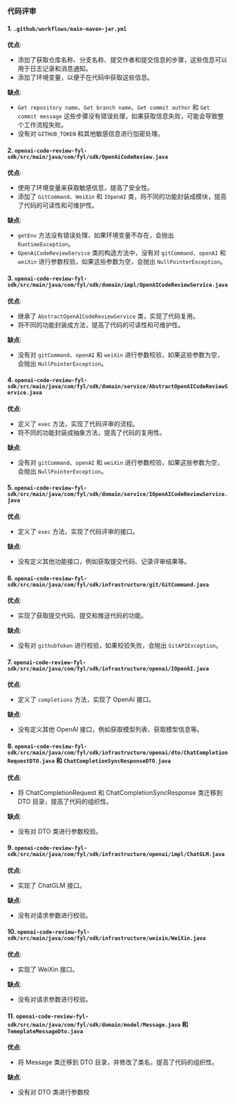 ### 代码评审

#### 1. `.github/workflows/main-maven-jar.yml`

**优点**:
- 添加了获取仓库名称、分支名称、提交作者和提交信息的步骤，这些信息可以用于日志记录和消息通知。
- 添加了环境变量，以便于在代码中获取这些信息。

**缺点**:
- `Get repository name`、`Get branch name`、`Get commit author` 和 `Get commit message` 这些步骤没有错误处理，如果获取信息失败，可能会导致整个工作流程失败。
- 没有对 `GITHUB_TOKEN` 和其他敏感信息进行加密处理。

#### 2. `openai-code-review-fyl-sdk/src/main/java/com/fyl/sdk/OpenAiCodeReview.java`

**优点**:
- 使用了环境变量来获取敏感信息，提高了安全性。
- 添加了 `GitCommand`、`WeiXin` 和 `IOpenAI` 类，将不同的功能封装成模块，提高了代码的可读性和可维护性。

**缺点**:
- `getEnv` 方法没有错误处理，如果环境变量不存在，会抛出 `RuntimeException`。
- `OpenAiCodeReviewService` 类的构造方法中，没有对 `gitCommand`、`openAI` 和 `weiXin` 进行参数校验，如果这些参数为空，会抛出 `NullPointerException`。

#### 3. `openai-code-review-fyl-sdk/src/main/java/com/fyl/sdk/domain/impl/OpenAICodeReviewService.java`

**优点**:
- 继承了 `AbstractOpenAICodeReviewService` 类，实现了代码复用。
- 将不同的功能封装成方法，提高了代码的可读性和可维护性。

**缺点**:
- 没有对 `gitCommand`、`openAI` 和 `weiXin` 进行参数校验，如果这些参数为空，会抛出 `NullPointerException`。

#### 4. `openai-code-review-fyl-sdk/src/main/java/com/fyl/sdk/domain/service/AbstractOpenAICodeReviewService.java`

**优点**:
- 定义了 `exec` 方法，实现了代码评审的流程。
- 将不同的功能封装成抽象方法，提高了代码的复用性。

**缺点**:
- 没有对 `gitCommand`、`openAI` 和 `weiXin` 进行参数校验，如果这些参数为空，会抛出 `NullPointerException`。

#### 5. `openai-code-review-fyl-sdk/src/main/java/com/fyl/sdk/domain/service/IOpenAICodeReviewService.java`

**优点**:
- 定义了 `exec` 方法，实现了代码评审的接口。

**缺点**:
- 没有定义其他功能接口，例如获取提交代码、记录评审结果等。

#### 6. `openai-code-review-fyl-sdk/src/main/java/com/fyl/sdk/infrastructure/git/GitCommand.java`

**优点**:
- 实现了获取提交代码、提交和推送代码的功能。

**缺点**:
- 没有对 `githubToken` 进行校验，如果校验失败，会抛出 `GitAPIException`。

#### 7. `openai-code-review-fyl-sdk/src/main/java/com/fyl/sdk/infrastructure/openai/IOpenAI.java`

**优点**:
- 定义了 `completions` 方法，实现了 OpenAI 接口。

**缺点**:
- 没有定义其他 OpenAI 接口，例如获取模型列表、获取模型信息等。

#### 8. `openai-code-review-fyl-sdk/src/main/java/com/fyl/sdk/infrastructure/openai/dto/ChatCompletionRequestDTO.java` 和 `ChatCompletionSyncResponseDTO.java`

**优点**:
- 将 ChatCompletionRequest 和 ChatCompletionSyncResponse 类迁移到 DTO 目录，提高了代码的组织性。

**缺点**:
- 没有对 DTO 类进行参数校验。

#### 9. `openai-code-review-fyl-sdk/src/main/java/com/fyl/sdk/infrastructure/openai/impl/ChatGLM.java`

**优点**:
- 实现了 ChatGLM 接口。

**缺点**:
- 没有对请求参数进行校验。

#### 10. `openai-code-review-fyl-sdk/src/main/java/com/fyl/sdk/infrastructure/weixin/WeiXin.java`

**优点**:
- 实现了 WeiXin 接口。

**缺点**:
- 没有对请求参数进行校验。

#### 11. `openai-code-review-fyl-sdk/src/main/java/com/fyl/sdk/domain/model/Message.java` 和 `TemeplateMessageDto.java`

**优点**:
- 将 Message 类迁移到 DTO 目录，并修改了类名，提高了代码的组织性。

**缺点**:
- 没有对 DTO 类进行参数校